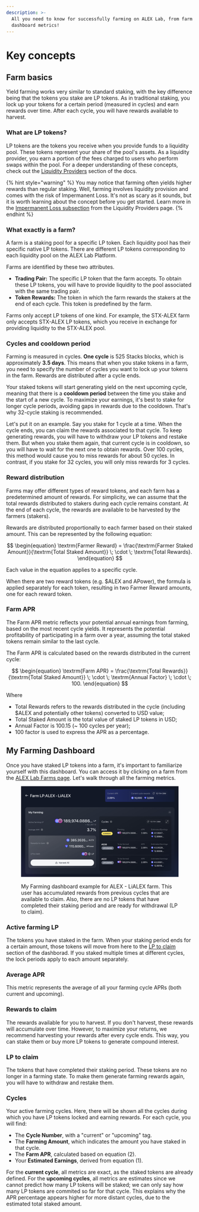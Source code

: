 ```yaml
---
description: >-
  All you need to know for successfully farming on ALEX Lab, from farm basics to
  dashboard metrics!
---
```


# Key concepts

## Farm basics

Yield farming works very similar to standard staking, with the key difference being that the tokens you stake are LP tokens. As in traditional staking, you lock up your tokens for a certain period (measured in cycles) and earn rewards over time. After each cycle, you will have rewards available to harvest.

### What are LP tokens?

LP tokens are the tokens you receive when you provide funds to a liquidity pool. These tokens represent your share of the pool's assets. As a liquidity provider, you earn a portion of the fees charged to users who perform swaps within the pool. For a deeper understanding of these concepts, check out the [Liquidity Providers](../liquidity-providers/) section of the docs.

{% hint style="warning" %}
You may notice that farming often yields higher rewards than regular staking. Well, farming involves liquidity provision and comes with the risk of Impermanent Loss. It's not as scary as it sounds, but it is worth learning about the concept before you get started. Learn more in the [Impermanent Loss subsection](../liquidity-providers/key-concepts.md#impermanent-loss) from the Liquidity Providers page.
{% endhint %}

### What exactly is a farm?

A farm is a staking pool for a specific LP token. Each liquidity pool has their specific native LP tokens. There are different LP tokens corresponding to each liquidity pool on the ALEX Lab Platform.

Farms are identified by these two attributes.

* **Trading Pair:** The specific LP token that the farm accepts. To obtain these LP tokens, you will have to provide liquidity to the pool associated with the same trading pair.
* **Token Rewards:** The token in which the farm rewards the stakers at the end of each cycle. This token is predefined by the farm.

Farms only accept LP tokens of one kind. For example, the STX-ALEX farm only accepts STX-ALEX LP tokens, which you receive in exchange for providing liquidity to the STX-ALEX pool.

### Cycles and cooldown period

Farming is measured in cycles. **One cycle** is 525 Stacks blocks, which is approximately **3.5 days**. This means that when you stake tokens in a farm, you need to specify the number of cycles you want to lock up your tokens in the farm. Rewards are distributed after a cycle ends.

Your staked tokens will start generating yield on the next upcoming cycle, meaning that there is a **cooldown period** between the time you stake and the start of a new cycle. To maximize your earnings, it's best to stake for longer cycle periods, avoiding gaps in rewards due to the cooldown. That's why 32-cycle staking is recommended.

Let's put it on an example. Say you stake for 1 cycle at a time. When the cycle ends, you can claim the rewards associated to that cycle. To keep generating rewards, you will have to withdraw your LP tokens and restake them. But when you stake them again, that current cycle is in cooldown, so you will have to wait for the next one to obtain rewards. Over 100 cycles, this method would cause you to miss rewards for about 50 cycles. In contrast, if you stake for 32 cycles, you will only miss rewards for 3 cycles.

### Reward distribution

Farms may offer different types of reward tokens, and each farm has a predetermined amount of rewards. For simplicity, we can assume that the total rewards distributed to stakers during each cycle remains constant. At the end of each cycle, the rewards are available to be harvested by the farmers (stakers).

Rewards are distributed proportionally to each farmer based on their staked amount. This can be represented by the following equation:

$$
\begin{equation} \textrm{Farmer Reward} = \frac{\textrm{Farmer Staked Amount}}{\textrm{Total Staked Amount}} \; \cdot \; \textrm{Total Rewards}. \end{equation}
$$

Each value in the equation applies to a specific cycle.

When there are two reward tokens (e.g. $ALEX and APower), the formula is applied separately for each token, resulting in two Farmer Reward amounts, one for each reward token.

### Farm APR

The Farm APR metric reflects your potential annual earnings from farming, based on the most recent cycle yields. It represents the potential profitability of participating in a farm over a year, assuming the total staked tokens remain similar to the last cycle.

The Farm APR is calculated based on the rewards distributed in the current cycle:

$$
\begin{equation} \textrm{Farm APR} = \frac{\textrm{Total Rewards}}{\textrm{Total Staked Amount}} \; \cdot \; \textrm{Annual Factor} \; \cdot \; 100. \end{equation}
$$

Where

* Total Rewards refers to the rewards distributed in the cycle (including $ALEX and potentially other tokens) converted to USD value;
* Total Staked Amount is the total value of staked LP tokens in USD;
* Annual Factor is 100.15 (\~ 100 cycles per year);
* 100 factor is used to express the APR as a percentage.

## My Farming Dashboard

Once you have staked LP tokens into a farm, it's important to familiarize yourself with this dashboard. You can access it by clicking on a farm from the [ALEX Lab Farms page](https://app.alexlab.co/farm). Let's walk through all the farming metrics.

<figure><img src="../../.gitbook/assets/farming/my-farming-dashboard-example.png" alt=""><figcaption><p>My Farming dashboard example for ALEX - LiALEX farm. This user has accumulated rewards from previous cycles that are available to claim. Also, there are no LP tokens that have completed their staking period and are ready for withdrawal (LP to claim).</p></figcaption></figure>

### Active farming LP

The tokens you have staked in the farm. When your staking period ends for a certain amount, those tokens will move from here to the [LP to claim](key-concepts.md#lp-to-claim) section of the dashborad. If you staked multiple times at different cycles, the lock periods apply to each amount separately.

### Average APR

This metric represents the average of all your farming cycle APRs (both current and upcoming).

### Rewards to claim

The rewards available for you to harvest. If you don't harvest, these rewards will accumulate over time. However, to maximize your returns, we recommend harvesting your rewards after every cycle ends. This way, you can stake them or buy more LP tokens to generate compound interest.

### LP to claim

The tokens that have completed their staking period. These tokens are no longer in a farming state. To make them generate farming rewards again, you will have to withdraw and restake them.

### Cycles

Your active farming cycles. Here, there will be shown all the cycles during which you have LP tokens locked and earning rewards. For each cycle, you will find:

* The **Cycle Number**, with a "current" or "upcoming" tag.
* The **Farming Amount**, which indicates the amount you have staked in that cycle.
* The **Farm APR**, calculated based on equation (2).
* Your **Estimated Earnings**, derived from equation (1).

For the **current cycle**, all metrics are exact, as the staked tokens are already defined. For the **upcoming cycles**, all metrics are estimates since we cannot predict how many LP tokens will be staked; we can only say how many LP tokens are commited so far for that cycle. This explains why the APR percentage appears higher for more distant cycles, due to the estimated total staked amount.